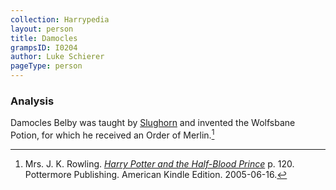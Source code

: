 ```yaml
---
collection: Harrypedia
layout: person
title: Damocles
grampsID: I0204
author: Luke Schierer
pageType: person
---
```


### Analysis

Damocles Belby was taught by [Slughorn]
and invented the Wolfsbane Potion, for which he received an Order of Merlin.[^210318-1]

[Slughorn]: ../../slughorn/horace_eugene_flaccus

[^210318-1]:
    Mrs. J. K. Rowling. _[Harry Potter and the Half-Blood Prince](https://www.goodreads.com/book/show/1.Harry_Potter_and_the_Half_Blood_Prince)_
    p. 120. Pottermore Publishing. American Kindle Edition. 2005-06-16.
